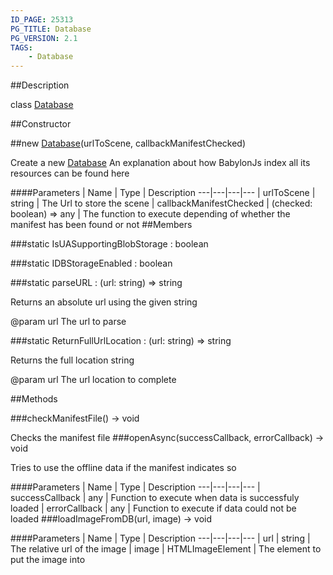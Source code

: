 ```yaml
---
ID_PAGE: 25313
PG_TITLE: Database
PG_VERSION: 2.1
TAGS:
    - Database
---
```

##Description

class [Database](/classes/2.2/Database)



##Constructor

##new [Database](/classes/2.2/Database)(urlToScene, callbackManifestChecked)

Create a new [Database](/classes/2.2/Database)
An explanation about how BabylonJs index all its resources can be found here

####Parameters
 | Name | Type | Description
---|---|---|---
 | urlToScene | string |  The Url to store the scene
 | callbackManifestChecked | (checked: boolean) =&gt; any |  The function to execute depending of whether the manifest has been found or not
##Members

###static IsUASupportingBlobStorage : boolean



###static IDBStorageEnabled : boolean



###static parseURL : (url: string) =&gt; string

Returns an absolute url using the given string

@param url The url to parse

###static ReturnFullUrlLocation : (url: string) =&gt; string

Returns the full location string

@param url The url location to complete

##Methods

###checkManifestFile() &rarr; void

Checks the manifest file
###openAsync(successCallback, errorCallback) &rarr; void

Tries to use the offline data if the manifest indicates so

####Parameters
 | Name | Type | Description
---|---|---|---
 | successCallback | any |  Function to execute when data is successfuly loaded
 | errorCallback | any |  Function to execute if data could not be loaded
###loadImageFromDB(url, image) &rarr; void



####Parameters
 | Name | Type | Description
---|---|---|---
 | url | string |  The relative url of the image
 | image | HTMLImageElement |  The element to put the image into

